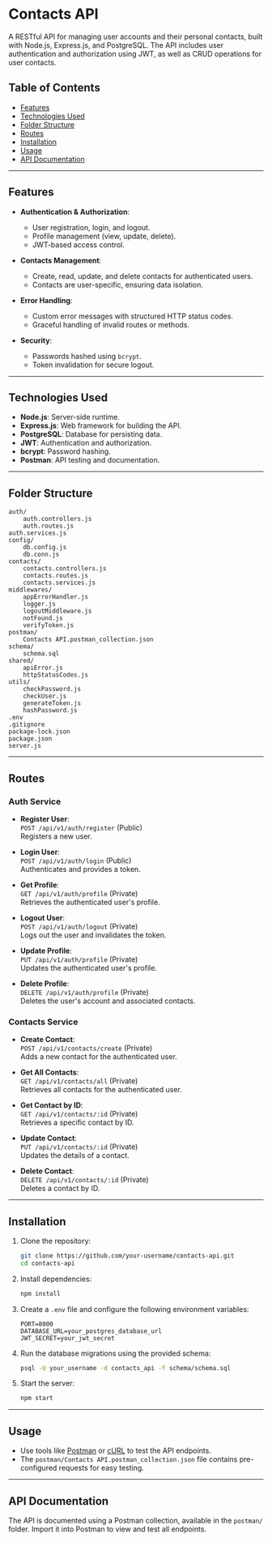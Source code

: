 # Contacts API  

A RESTful API for managing user accounts and their personal contacts, built with Node.js, Express.js, and PostgreSQL. The API includes user authentication and authorization using JWT, as well as CRUD operations for user contacts.  

## Table of Contents  
- [Features](#features)  
- [Technologies Used](#technologies-used)  
- [Folder Structure](#folder-structure)  
- [Routes](#routes)  
- [Installation](#installation)  
- [Usage](#usage)  
- [API Documentation](#api-documentation) 

---

## Features  
- **Authentication & Authorization**:  
  - User registration, login, and logout.  
  - Profile management (view, update, delete).  
  - JWT-based access control.  

- **Contacts Management**:  
  - Create, read, update, and delete contacts for authenticated users.  
  - Contacts are user-specific, ensuring data isolation.  

- **Error Handling**:  
  - Custom error messages with structured HTTP status codes.  
  - Graceful handling of invalid routes or methods.  

- **Security**:  
  - Passwords hashed using `bcrypt`.  
  - Token invalidation for secure logout.  

---

## Technologies Used  
- **Node.js**: Server-side runtime.  
- **Express.js**: Web framework for building the API.  
- **PostgreSQL**: Database for persisting data.  
- **JWT**: Authentication and authorization.  
- **bcrypt**: Password hashing.  
- **Postman**: API testing and documentation.  

---

## Folder Structure  
```
auth/
    auth.controllers.js
    auth.routes.js    
auth.services.js
config/
    db.config.js
    db.conn.js
contacts/
    contacts.controllers.js
    contacts.routes.js
    contacts.services.js
middlewares/
    appErrorHandler.js
    logger.js
    logoutMiddleware.js
    notFound.js
    verifyToken.js
postman/
    Contacts API.postman_collection.json
schema/
    schema.sql
shared/
    apiError.js
    httpStatusCodes.js
utils/
    checkPassword.js
    checkUser.js
    generateToken.js
    hashPassword.js
.env
.gitignore
package-lock.json
package.json
server.js
```

---

## Routes  

### Auth Service  
- **Register User**:  
  `POST /api/v1/auth/register` (Public)  
  Registers a new user.  

- **Login User**:  
  `POST /api/v1/auth/login` (Public)  
  Authenticates and provides a token.  

- **Get Profile**:  
  `GET /api/v1/auth/profile` (Private)  
  Retrieves the authenticated user's profile.  

- **Logout User**:  
  `POST /api/v1/auth/logout` (Private)  
  Logs out the user and invalidates the token.  

- **Update Profile**:  
  `PUT /api/v1/auth/profile` (Private)  
  Updates the authenticated user's profile.  

- **Delete Profile**:  
  `DELETE /api/v1/auth/profile` (Private)  
  Deletes the user's account and associated contacts.  

### Contacts Service  
- **Create Contact**:  
  `POST /api/v1/contacts/create` (Private)  
  Adds a new contact for the authenticated user.  

- **Get All Contacts**:  
  `GET /api/v1/contacts/all` (Private)  
  Retrieves all contacts for the authenticated user.  

- **Get Contact by ID**:  
  `GET /api/v1/contacts/:id` (Private)  
  Retrieves a specific contact by ID.  

- **Update Contact**:  
  `PUT /api/v1/contacts/:id` (Private)  
  Updates the details of a contact.  

- **Delete Contact**:  
  `DELETE /api/v1/contacts/:id` (Private)  
  Deletes a contact by ID.  

---

## Installation  

1. Clone the repository:  
   ```bash  
   git clone https://github.com/your-username/contacts-api.git  
   cd contacts-api  
   ```  

2. Install dependencies:  
   ```bash  
   npm install  
   ```  

3. Create a `.env` file and configure the following environment variables:  
   ```env  
   PORT=8000  
   DATABASE_URL=your_postgres_database_url  
   JWT_SECRET=your_jwt_secret  
   ```  

4. Run the database migrations using the provided schema:  
   ```bash  
   psql -U your_username -d contacts_api -f schema/schema.sql  
   ```  

5. Start the server:  
   ```bash  
   npm start  
   ```  

---

## Usage  
- Use tools like [Postman](https://www.postman.com/) or [cURL](https://curl.se/) to test the API endpoints.  
- The `postman/Contacts API.postman_collection.json` file contains pre-configured requests for easy testing.  

---

## API Documentation  
The API is documented using a Postman collection, available in the `postman/` folder. Import it into Postman to view and test all endpoints.  
